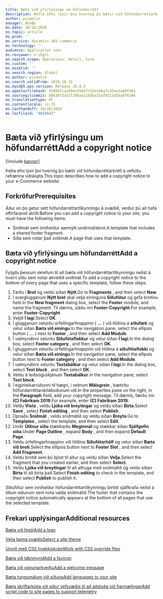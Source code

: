 ```yaml
---
title: Bæta við yfirlýsingu um höfundarrétt
description: Þetta efni lýsir því hvernig þú bætir við höfundarréttarbréfi á vefsíðu rafrænna viðskipta.
author: psimolin
manager: AnnBe
ms.date: 10/16/2020
ms.topic: article
ms.prod: ''
ms.service: dynamics-365-commerce
ms.technology: ''
audience: Application user
ms.reviewer: v-chgri
ms.search.scope: Operations, Retail, Core
ms.custom: ''
ms.assetid: ''
ms.search.region: Global
ms.author: psimolin
ms.search.validFrom: 2019-10-31
ms.dyn365.ops.version: Release 10.0.5
ms.openlocfilehash: 838047cac694c65047332e146a7c43ee2ae0f401
ms.sourcegitcommit: b063bf3a52f19baa11ddba31ef9313d58a0f610e
ms.translationtype: HT
ms.contentlocale: is-IS
ms.lasthandoff: 10/16/2020
ms.locfileid: "4019542"
---
```

# <a name="add-a-copyright-notice"></a><span data-ttu-id="adcea-103">Bæta við yfirlýsingu um höfundarrétt</span><span class="sxs-lookup"><span data-stu-id="adcea-103">Add a copyright notice</span></span>

[!include [banner](includes/banner.md)]

<span data-ttu-id="adcea-104">Þetta efni lýsir því hvernig þú bætir við höfundarréttarbréfi á vefsíðu rafrænna viðskipta.</span><span class="sxs-lookup"><span data-stu-id="adcea-104">This topic describes how to add a copyright notice to your e-Commerce website.</span></span>

## <a name="prerequisites"></a><span data-ttu-id="adcea-105">Forkröfur</span><span class="sxs-lookup"><span data-stu-id="adcea-105">Prerequisites</span></span>

<span data-ttu-id="adcea-106">Áður en þú getur sett höfundarréttartilkynningu á svæðið, verður þú að hafa eftirfarandi atriði:</span><span class="sxs-lookup"><span data-stu-id="adcea-106">Before you can add a copyright notice to your site, you must have the following items:</span></span>

- <span data-ttu-id="adcea-107">Sniðmát sem inniheldur samnýtt undirmálsbrot.</span><span class="sxs-lookup"><span data-stu-id="adcea-107">A template that includes a shared footer fragment.</span></span>
- <span data-ttu-id="adcea-108">Síða sem notar það sniðmát.</span><span class="sxs-lookup"><span data-stu-id="adcea-108">A page that uses that template.</span></span>

## <a name="add-a-copyright-notice"></a><span data-ttu-id="adcea-109">Bæta við yfirlýsingu um höfundarrétt</span><span class="sxs-lookup"><span data-stu-id="adcea-109">Add a copyright notice</span></span>

<span data-ttu-id="adcea-110">Fylgdu þessum skrefum til að bæta við höfundarréttartilkynningu neðst á hverri síðu sem notar ákveðið sniðmát.</span><span class="sxs-lookup"><span data-stu-id="adcea-110">To add a copyright notice to the bottom of every page that uses a specific template, follow these steps.</span></span>

1. <span data-ttu-id="adcea-111">Farðu í **Brot** og veldu síðan **Nýtt**.</span><span class="sxs-lookup"><span data-stu-id="adcea-111">Go to **Fragments** , and then select **New**.</span></span>
1. <span data-ttu-id="adcea-112">Í svarglugganum **Nýtt brot** skal velja eininguna **Síðufótur** og gefa brotinu heiti.</span><span class="sxs-lookup"><span data-stu-id="adcea-112">In the **New fragment** dialog box, select the **Footer** module, and name the fragment.</span></span> <span data-ttu-id="adcea-113">Til dæmis, sláðu inn **Footer-Copyright**.</span><span class="sxs-lookup"><span data-stu-id="adcea-113">For example, enter **Footer-Copyright**.</span></span>
1. <span data-ttu-id="adcea-114">Veljið **Í lagi**.</span><span class="sxs-lookup"><span data-stu-id="adcea-114">Select **OK**.</span></span>
1. <span data-ttu-id="adcea-115">Í glugganum velurðu úrfellingarhnappinn ( **...** ) við hliðina á **síðufæti** og velur síðan **Bæta við einingu**.</span><span class="sxs-lookup"><span data-stu-id="adcea-115">In the navigation pane, select the ellipsis button ( **...** ) next to **Footer** , and then select **Add Module**.</span></span>
1. <span data-ttu-id="adcea-116">Í valmyndinni velurðu **Síðufótaflokkur** og velur síðan **Í lagi**.</span><span class="sxs-lookup"><span data-stu-id="adcea-116">In the dialog box, select **Footer category** , and then select **OK**.</span></span>
1. <span data-ttu-id="adcea-117">Í glugganum velurðu úrfellingarhnappinn við hliðina á **síðufótaflokki** og velur síðan **Bæta við einingu**.</span><span class="sxs-lookup"><span data-stu-id="adcea-117">In the navigation pane, select the ellipsis button next to **Footer category** , and then select **Add Module**.</span></span>
1. <span data-ttu-id="adcea-118">Í valmyndinni velurðu **Textabálkur** og velur síðan **Í lagi**.</span><span class="sxs-lookup"><span data-stu-id="adcea-118">In the dialog box, select **Text block** , and then select **OK**.</span></span>
1. <span data-ttu-id="adcea-119">Veldu á leiðsöguskjánum **Textabálkur**.</span><span class="sxs-lookup"><span data-stu-id="adcea-119">In the navigation pane, select **Text block**.</span></span>
1. <span data-ttu-id="adcea-120">Í eiginleikarrúðunni til hægri, í reitnum **Málsgrein** , bætirðu höfundarréttarskilaboðunum við.</span><span class="sxs-lookup"><span data-stu-id="adcea-120">In the properties pane on the right, in the **Paragraph** field, add your copyright message.</span></span> <span data-ttu-id="adcea-121">Til dæmis, færðu inn **(C) Fabrikam 2019**.</span><span class="sxs-lookup"><span data-stu-id="adcea-121">For example, enter **(C) Fabrikam 2019**.</span></span>
1. <span data-ttu-id="adcea-122">Veldu **Vista** , veldu **Ljúka við breytingar** og veldu síðan **Birta**.</span><span class="sxs-lookup"><span data-stu-id="adcea-122">Select **Save** , select **Finish editing** , and then select **Publish**.</span></span>
1. <span data-ttu-id="adcea-123">Opnaðu **Sniðmát** , veldu sniðmátið og veldu síðan **Breyta**.</span><span class="sxs-lookup"><span data-stu-id="adcea-123">Go to **Templates** , select the template, and then select **Edit**.</span></span>
1. <span data-ttu-id="adcea-124">Undir **Útlínur síðu** stækkarðu **Meginmál** og stækkar síðan **Sjálfgefin síða**.</span><span class="sxs-lookup"><span data-stu-id="adcea-124">Under **Page Outline** , expand **Body** , and then expand **Default Page**.</span></span>
1. <span data-ttu-id="adcea-125">Veldu úrfellingarhnappinn við hliðina **Síðufótarhólf** og velur síðan **Bæta við broti**.</span><span class="sxs-lookup"><span data-stu-id="adcea-125">Select the ellipsis button next to **Footer Slot** , and then select **Add Fragment**.</span></span>
1. <span data-ttu-id="adcea-126">Veldu brotið sem þú bjóst til áður og veldu síðan **Velja**.</span><span class="sxs-lookup"><span data-stu-id="adcea-126">Select the fragment that you created earlier, and then select **Select**.</span></span>
1. <span data-ttu-id="adcea-127">Veldu **Ljúka við breytingar** til að athuga með sniðmátið og veldu síðan **Birta** til að birta það.</span><span class="sxs-lookup"><span data-stu-id="adcea-127">Select **Finish editing** to check in the template, and then select **Publish** to publish it.</span></span>

<span data-ttu-id="adcea-128">Síðufótur sem inniheldur höfundarréttartilkynningu birtist sjálfkrafa neðst á öllum síðunum sem nota valda sniðmátið.</span><span class="sxs-lookup"><span data-stu-id="adcea-128">The footer that contains the copyright notice automatically appears at the bottom of all pages that use the selected template.</span></span>

## <a name="additional-resources"></a><span data-ttu-id="adcea-129">Frekari upplýsingar</span><span class="sxs-lookup"><span data-stu-id="adcea-129">Additional resources</span></span>

[<span data-ttu-id="adcea-130">Bæta við lógói</span><span class="sxs-lookup"><span data-stu-id="adcea-130">Add a logo</span></span>](add-logo.md)

[<span data-ttu-id="adcea-131">Velja þema svæðis</span><span class="sxs-lookup"><span data-stu-id="adcea-131">Select a site theme</span></span>](select-site-theme.md)

[<span data-ttu-id="adcea-132">Unnið með CSS hnekkiskrám</span><span class="sxs-lookup"><span data-stu-id="adcea-132">Work with CSS override files</span></span>](css-override-files.md)

[<span data-ttu-id="adcea-133">Bæta við táknmynd</span><span class="sxs-lookup"><span data-stu-id="adcea-133">Add a favicon</span></span>](add-favicon.md)

[<span data-ttu-id="adcea-134">Bæta við opnunarkveðju</span><span class="sxs-lookup"><span data-stu-id="adcea-134">Add a welcome message</span></span>](add-welcome-message.md)

[<span data-ttu-id="adcea-135">Bæta tungumálum við síðuna</span><span class="sxs-lookup"><span data-stu-id="adcea-135">Add languages to your site</span></span>](add-languages-to-site.md)

[<span data-ttu-id="adcea-136">Bæta skriftarkóða við síður vefsvæðis til að aðstoða við fjarmælingar</span><span class="sxs-lookup"><span data-stu-id="adcea-136">Add script code to site pages to support telemetry</span></span>](add-telemetry.md)

